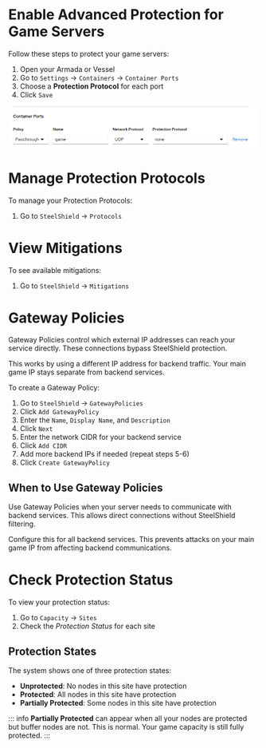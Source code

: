 # Enable Advanced Protection for Game Servers

Follow these steps to protect your game servers:

1. Open your Armada or Vessel
2. Go to `Settings` → `Containers` → `Container Ports`
3. Choose a **Protection Protocol** for each port
4. Click `Save`

![Screenshot of the Container Ports settings page showing how to select a Protection Protocol for each port.](images/ports.png)

# Manage Protection Protocols

To manage your Protection Protocols:

1. Go to `SteelShield` → `Protocols`

# View Mitigations

To see available mitigations:

1. Go to `SteelShield` → `Mitigations`

# Gateway Policies

Gateway Policies control which external IP addresses can reach your service directly. These connections bypass SteelShield protection.

This works by using a different IP address for backend traffic. Your main game IP stays separate from backend services.

To create a Gateway Policy:

1. Go to `SteelShield` → `GatewayPolicies`
2. Click `Add GatewayPolicy`
3. Enter the `Name`, `Display Name`, and `Description`
4. Click `Next`
5. Enter the network CIDR for your backend service
6. Click `Add CIDR`
7. Add more backend IPs if needed (repeat steps 5-6)
8. Click `Create GatewayPolicy`

## When to Use Gateway Policies

Use Gateway Policies when your server needs to communicate with backend services. This allows direct connections without SteelShield filtering.

Configure this for all backend services. This prevents attacks on your main game IP from affecting backend communications.

# Check Protection Status

To view your protection status:

1. Go to `Capacity` → `Sites`
2. Check the *Protection Status* for each site

## Protection States

The system shows one of three protection states:

- **Unprotected**: No nodes in this site have protection
- **Protected**: All nodes in this site have protection  
- **Partially Protected**: Some nodes in this site have protection

::: info
**Partially Protected** can appear when all your nodes are protected but buffer nodes are not. This is normal. Your game capacity is still fully protected.
:::
